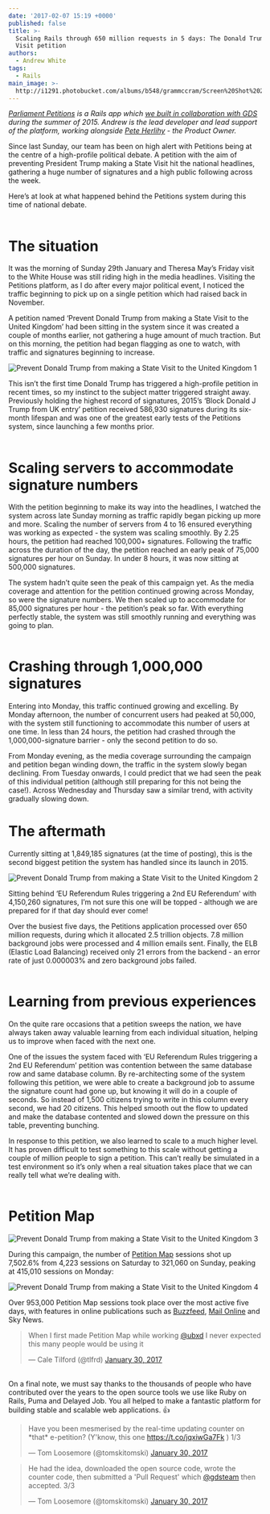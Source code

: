 ```yaml
---
date: '2017-02-07 15:19 +0000'
published: false
title: >-
  Scaling Rails through 650 million requests in 5 days: The Donald Trump State
  Visit petition
authors:
  - Andrew White
tags:
  - Rails
main_image: >-
  http://i1291.photobucket.com/albums/b548/grammccram/Screen%20Shot%202017-02-07%20at%2015.17.39_zpsgdfsfk12.png
---
```


<i>[Parliament Petitions](https://petition.parliament.uk/) is a Rails app which [we built in collaboration with GDS](https://unboxed.co/project-stories/petitions/) during the summer of 2015. Andrew is the lead developer and lead support of the platform, working alongside [Pete Herlihy](https://twitter.com/yahoo_pete) - the Product Owner.</i><br/>

Since last Sunday, our team has been on high alert with Petitions being at the centre of a high-profile political debate. A petition with the aim of preventing President Trump making a State Visit hit the national headlines, gathering a huge number of signatures and a high public following across the week.<br/>

Here’s at look at what happened behind the Petitions system during this time of national debate.<br/>
<br/>

# The situation
It was the morning of Sunday 29th January and Theresa May’s Friday visit to the White House was still riding high in the media headlines. Visiting the Petitions platform, as I do after every major political event, I noticed the traffic beginning to pick up on a single petition which had raised back in November.<br/>

A petition named ‘Prevent Donald Trump from making a State Visit to the United Kingdom’ had been sitting in the system since it was created a couple of months earlier, not gathering a huge amount of much traction. But on this morning, the petition had began flagging as one to watch, with traffic and signatures beginning to increase.<br/>

![Prevent Donald Trump from making a State Visit to the United Kingdom 1](http://i1291.photobucket.com/albums/b548/grammccram/Screen%20Shot%202017-02-07%20at%2014.37.38_zpsrmtieluk.png)
<br/>

This isn’t the first time Donald Trump has triggered a high-profile petition in recent times, so my instinct to the subject matter triggered straight away. Previously holding the highest record of signatures, 2015’s ‘Block Donald J Trump from UK entry’ petition received 586,930 signatures during its six-month lifespan and was one of the greatest early tests of the Petitions system, since launching a few months prior.<br/>
<br/>

# Scaling servers to accommodate signature numbers
With the petition beginning to make its way into the headlines, I watched the system across late Sunday morning as traffic rapidly began picking up more and more. Scaling the number of servers from 4 to 16 ensured everything was working as expected - the system was scaling smoothly. By 2.25 hours, the petition had reached 100,000+ signatures. Following the traffic across the duration of the day, the petition reached an early peak of 75,000 signatures per hour on Sunday. In under 8 hours, it was now sitting at 500,000 signatures.<br/>

The system hadn’t quite seen the peak of this campaign yet. As the media coverage and attention for the petition continued growing across Monday, so were the signature numbers. We then scaled up to accommodate for 85,000 signatures per hour - the petition’s peak so far. With everything perfectly stable, the system was still smoothly running and everything was going to plan.<br/>
<br/>

# Crashing through 1,000,000 signatures
Entering into Monday, this traffic continued growing and excelling. By Monday afternoon, the number of concurrent users had peaked at 50,000, with the system still functioning to accommodate this number of users at one time. In less than 24 hours, the petition had crashed through the 1,000,000-signature barrier - only the second petition to do so.<br/>

From Monday evening, as the media coverage surrounding the campaign and petition began winding down, the traffic in the system slowly began declining. From Tuesday onwards, I could predict that we had seen the peak of this individual petition (although still preparing for this not being the case!). Across Wednesday and Thursday saw a similar trend, with activity gradually slowing down.<br/>

# The aftermath
Currently sitting at 1,849,185 signatures (at the time of posting), this is the second biggest petition the system has handled since its launch in 2015.<br/>

![Prevent Donald Trump from making a State Visit to the United Kingdom 2](http://i1291.photobucket.com/albums/b548/grammccram/Screen%20Shot%202017-02-07%20at%2014.37.03_zpsownvr1rk.png)
<br/>

Sitting behind ‘EU Referendum Rules triggering a 2nd EU Referendum’ with 4,150,260 signatures, I’m not sure this one will be topped - although we are prepared for if that day should ever come!<br/>

Over the busiest five days, the Petitions application processed over 650 million requests, during which it allocated 2.5 trillion objects. 7.8 million background jobs were processed and 4 million emails sent. Finally, the ELB (Elastic Load Balancing) received only 21 errors from the backend - an error rate of just 0.000003% and zero background jobs failed.<br/>
<br/>

# Learning from previous experiences
On the quite rare occasions that a petition sweeps the nation, we have always taken away valuable learning from each individual situation, helping us to improve when faced with the next one.<br/>

One of the issues the system faced with ‘EU Referendum Rules triggering a 2nd EU Referendum’ petition was contention between the same database row and same database column. By re-architecting some of the system following this petition, we were able to create a background job to assume the signature count had gone up, but knowing it will do in a couple of seconds. So instead of 1,500 citizens trying to write in this column every second, we had 20 citizens. This helped smooth out the flow to updated and make the database contented and slowed down the pressure on this table, preventing bunching.<br/>

In response to this petition, we also learned to scale to a much higher level. It has proven difficult to test something to this scale without getting a couple of million people to sign a petition. This can’t really be simulated in a test environment so it’s only when a real situation takes place that we can really tell what we’re dealing with.<br/>
<br/>

# Petition Map

![Prevent Donald Trump from making a State Visit to the United Kingdom 3](http://i1291.photobucket.com/albums/b548/grammccram/Screen%20Shot%202017-02-07%20at%2014.36.26_zpslj6g7zgq.png)
<br/>

During this campaign, the number of [Petition Map](http://petitionmap.unboxedconsulting.com/) sessions shot up 7,502.6% from 4,223 sessions on Saturday to 321,060 on Sunday, peaking at 415,010 sessions on Monday:<br/>

![Prevent Donald Trump from making a State Visit to the United Kingdom 4](http://i1291.photobucket.com/albums/b548/grammccram/Screen%20Shot%202017-02-02%20at%2020.56.25_zpshatnapr2.png)

Over 953,000 Petition Map sessions took place over the most active five days, with features in online publications such as [Buzzfeed](https://www.buzzfeed.com/jimwaterson/heres-what-that-incredibly-viral-donald-trump-petition-says?utm_term=.ku5GvkBXy#.nag7EkB2Z), [Mail Online](http://www.dailymail.co.uk/news/article-4168906/More-100-000-sign-petition-cancel-Trump-s-UK-visit.html) and Sky News.<br/>

<blockquote class="twitter-tweet tw-align-center"><p lang="en" dir="ltr">When I first made Petition Map while working <a href="https://twitter.com/Ubxd">@ubxd</a> I never expected this many people would be using it</p>&mdash; Cale Tilford (@tlfrd) <a href="https://twitter.com/tlfrd/status/826057195913637889">January 30, 2017</a></blockquote>
<script async src="//platform.twitter.com/widgets.js" charset="utf-8"></script>

<br/>
On a final note, we must say thanks to the thousands of people who have contributed over the years to the open source tools we use like Ruby on Rails, Puma and Delayed Job. You all helped to make a fantastic platform for building stable and scalable web applications. 👍

<blockquote class="twitter-tweet tw-align-center"><p lang="en" dir="ltr">Have you been mesmerised by the real-time updating counter on *that* e-petition? (Y&#39;know, this one <a href="https://t.co/jqxiwGa7Fk">https://t.co/jqxiwGa7Fk</a> ) 1/3</p>&mdash; Tom Loosemore (@tomskitomski) <a href="https://twitter.com/tomskitomski/status/826136407647326208">January 30, 2017</a></blockquote>
<script async src="//platform.twitter.com/widgets.js" charset="utf-8"></script>

<blockquote class="twitter-tweet tw-align-center"><p lang="en" dir="ltr">He had the idea, downloaded the open source code, wrote the counter code, then submitted a &#39;Pull Request&#39; which <a href="https://twitter.com/gdsteam">@gdsteam</a> then accepted. 3/3</p>&mdash; Tom Loosemore (@tomskitomski) <a href="https://twitter.com/tomskitomski/status/826137176710733827">January 30, 2017</a></blockquote>
<script async src="//platform.twitter.com/widgets.js" charset="utf-8"></script>





